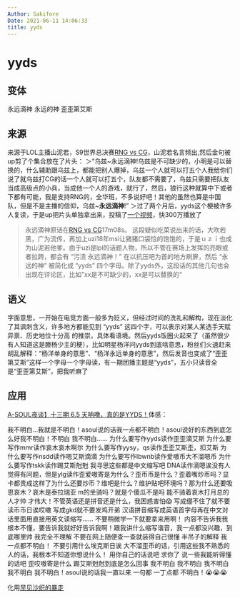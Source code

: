 ```yaml
---
Author: Sakifore
Date: 2021-06-11 14:06:33
title: yyds
---
```

# yyds

## 变体

永远滴神    永远的神    歪歪第艾斯

## 来源

来源于LOL主播山泥若，S9世界总决赛[RNG vs CG](https://www.bilibili.com/video/BV18E411Z7Ch)，山泥若名言频出,然后金句被up剪了个集合放在了片头：
＞“乌兹\~永远滴神!乌兹是不可缺少的，小明是可以替换的，什么辅助跟乌兹上，都能把别人爆掉，乌兹一个人就可以打五个人我给你们说了就乌兹打CG的话一个人就可以打五个，队友都不需要了，乌兹只需要把队友当成高级点的小兵，当成他一个人的游戏，就行了，然后，狼行这种就算中下或者下都有可能，我是支持RNG的，全华班，不多说好吧！其他的虽然也算是中国队，但是不是主播的信仰，乌兹\~**永远滴神**!”
＞过了两个月后，yyds这个梗被许多人复读，于是up把片头单独拿出来，投稿了[一个视频](https://www.bilibili.com/video/BV1nJ411s7vQ)，快300万播放了
>永远滴神原话在[RNG vs CG](https://www.bilibili.com/video/BV18E411Z7Ch?t=17m08s)17m08s。
这段疑似吃菜说出来的话，大吹若黑，广为流传，再加上uzi18年msi让猪猪口袋恰的饱饱的，于是ｕｚｉ也成为山泥若他爹。由于uzi是lpl的话题人物，所以不管在赛场上发挥的亮眼或者拉跨，都会有 “污渍 永远滴神！” 在以抗压吧为首的地方刷屏，然后 “永远的神” 被简化成 “yyds” 四个字母。除了yyds外，这段话的其他几句也会出现在评论区，比如”xx是不可缺少的，xx是可以替换的“

## 语义

字面意思，一开始在电竞方面一般多为贬义，但经过时间的洗礼和解构，现在淡化了其讽刺含义，许多地方都能见到 “yyds” 这四个字，可以表示对某人某选手天赋异禀、历史地位十分高
的推崇，具体看语境。然后yyds饭圈火起来了（虽然很少有人知道这是滕杨少主的梗），比如明星杨洋问yyds到底啥意思，粉丝们火速赶来胡乱解释：“杨洋单身的意思”、“杨洋永远单身的意思”，然后发音也变成了“歪歪第艾斯”这样一个字母一个字母读，有一期团播主题是“yyds”，五小只读音全是“歪歪第艾斯”，把我听麻了

## 应用
[A-SOUL夜谈】十三期 6.5 天呐噜，真的是YYDS！](https://www.bilibili.com/video/BV1FK4y1377J)体感：

我不明白…我就是不明白！asoul说的话我一点都不明白！asoul说好的东西到底怎么好我不明白！不明白 我不明白......
为什么要写作yyds读作歪歪滴艾斯
为什么要写作mmr读作哀木哀木啊尔
为什么要写作yysy，qs读作歪歪艾斯歪，扣艾斯
为什么要写作nsdd读作嗯艾斯滴滴
为什么要写作lbwnb读作爱嗷币大不溜嗯币
为什么要写作tskk读作踢艾斯尅尅
我寻思这些都是中文缩写吧
DNA读作滴嗯诶没有人觉得有问题，但是ylg读作歪爱嗷寄是为什么？歪币币是什么？歪着嘴炒币吗？显卡都贵成这样了为什么还要炒币？维吧是什么？维护贴吧环境吗？那为什么还要吸恩哀木？哀木是泰拉瑞亚 m的坐骑吗？就是个傻瓜不是吗
能不骑着哀木打月总的人才帅 才伟大！不管英语还是拼音还是什么，我困惑害怕😱
写成绷不住了就不要读币币日诶哎嗷
写成gkd就不要发鸡开弟
汉语拼音缩写成英语首字母再在中文对话里面用直接用英文读缩写……
不要稍微学一下就要拿来用啊！
内容不告诉我我根本不懂，要告诉我就好好告诉我啊！跟我讲什么缩写谐音，我一点都没兴趣，到底哪里帅 我完全不理解
不要在网上随便查一查就装得自己很懂
半吊子的解释 我一点都不明白！
不要引用什么埃克斯日诶 大不溜歪币的话，引用这些我不熟悉的人的话，我根本不知道你想说什么！
用你自己的话说吧
求你了 说一些我能听得懂的话吧
歪哎嗷寄是什么
踢艾斯尅尅到底是怎么回事
我不明白 我不明白 我不明白 我不明白 我不明白！asoul说的话我一直以来 一句都 一丁点都 不明白！😭😭😭

化用[早见沙织的暴走](https://www.bilibili.com/video/BV1ix411E7KJ/?)